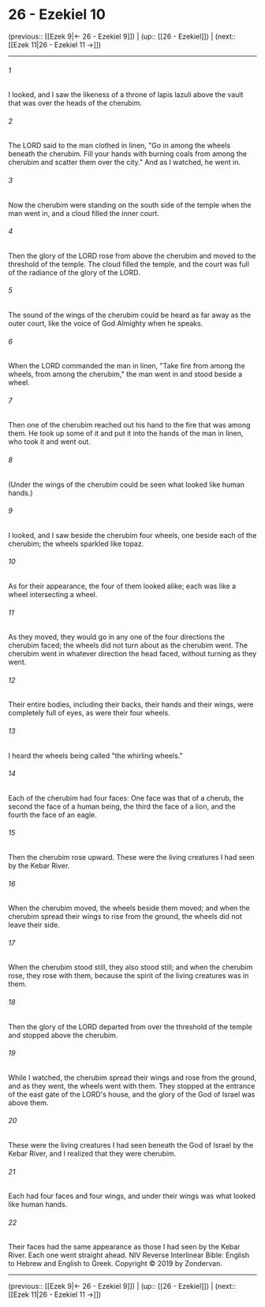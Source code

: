 # 26 - Ezekiel 10

(previous:: [[Ezek 9|← 26 - Ezekiel 9]]) | (up:: [[26 - Ezekiel]]) | (next:: [[Ezek 11|26 - Ezekiel 11 →]])

***


###### 1 
I looked, and I saw the likeness of a throne of lapis lazuli above the vault that was over the heads of the cherubim. 

###### 2 
The LORD said to the man clothed in linen, "Go in among the wheels beneath the cherubim. Fill your hands with burning coals from among the cherubim and scatter them over the city." And as I watched, he went in. 

###### 3 
Now the cherubim were standing on the south side of the temple when the man went in, and a cloud filled the inner court. 

###### 4 
Then the glory of the LORD rose from above the cherubim and moved to the threshold of the temple. The cloud filled the temple, and the court was full of the radiance of the glory of the LORD. 

###### 5 
The sound of the wings of the cherubim could be heard as far away as the outer court, like the voice of God Almighty when he speaks. 

###### 6 
When the LORD commanded the man in linen, "Take fire from among the wheels, from among the cherubim," the man went in and stood beside a wheel. 

###### 7 
Then one of the cherubim reached out his hand to the fire that was among them. He took up some of it and put it into the hands of the man in linen, who took it and went out. 

###### 8 
(Under the wings of the cherubim could be seen what looked like human hands.) 

###### 9 
I looked, and I saw beside the cherubim four wheels, one beside each of the cherubim; the wheels sparkled like topaz. 

###### 10 
As for their appearance, the four of them looked alike; each was like a wheel intersecting a wheel. 

###### 11 
As they moved, they would go in any one of the four directions the cherubim faced; the wheels did not turn about as the cherubim went. The cherubim went in whatever direction the head faced, without turning as they went. 

###### 12 
Their entire bodies, including their backs, their hands and their wings, were completely full of eyes, as were their four wheels. 

###### 13 
I heard the wheels being called "the whirling wheels." 

###### 14 
Each of the cherubim had four faces: One face was that of a cherub, the second the face of a human being, the third the face of a lion, and the fourth the face of an eagle. 

###### 15 
Then the cherubim rose upward. These were the living creatures I had seen by the Kebar River. 

###### 16 
When the cherubim moved, the wheels beside them moved; and when the cherubim spread their wings to rise from the ground, the wheels did not leave their side. 

###### 17 
When the cherubim stood still, they also stood still; and when the cherubim rose, they rose with them, because the spirit of the living creatures was in them. 

###### 18 
Then the glory of the LORD departed from over the threshold of the temple and stopped above the cherubim. 

###### 19 
While I watched, the cherubim spread their wings and rose from the ground, and as they went, the wheels went with them. They stopped at the entrance of the east gate of the LORD's house, and the glory of the God of Israel was above them. 

###### 20 
These were the living creatures I had seen beneath the God of Israel by the Kebar River, and I realized that they were cherubim. 

###### 21 
Each had four faces and four wings, and under their wings was what looked like human hands. 

###### 22 
Their faces had the same appearance as those I had seen by the Kebar River. Each one went straight ahead. NIV Reverse Interlinear Bible: English to Hebrew and English to Greek. Copyright © 2019 by Zondervan.

***

(previous:: [[Ezek 9|← 26 - Ezekiel 9]]) | (up:: [[26 - Ezekiel]]) | (next:: [[Ezek 11|26 - Ezekiel 11 →]])
